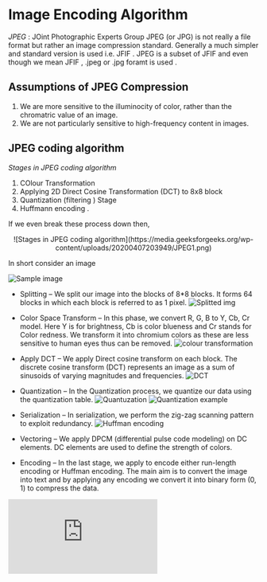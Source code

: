 # Image Encoding Algorithm
			
*JPEG* : JOint Photographic Experts Group 
JPEG (or JPG) is not really a file format but rather an image compression standard. 
Generally a much simpler and standard version is used i.e. JFIF . JPEG is a subset of JFIF and even though we mean JFIF , .jpeg or .jpg foramt is used .

## Assumptions of JPEG Compression

1. We are more sensitive to the illuminocity of color, rather than the chromatric value of an image.	
2. We are not particularly sensitive to high-frequency content in images.	

## JPEG coding algorithm 

*Stages in JPEG coding algorithm*
1. COlour Transformation 
2. Applying 2D Direct Cosine Transformation (DCT) to 8x8 block 
3. Quantization (filtering ) Stage 
4. Huffmann encoding .

If we even break these process down then,
<p align="center">
	![Stages in JPEG coding algorithm](https://media.geeksforgeeks.org/wp-content/uploads/20200407203949/JPEG1.png)
	</p>
In short consider an image 




![Sample image](https://github.com/hrsshhhh/image-processing-fpga/blob/master/Hardik/imgs/Original-img.png)





- Splitting – 
    We split our image into the blocks of 8*8 blocks. It forms 64 blocks in which each block is referred to as 1 pixel.
    ![Splitted img](https://github.com/hrsshhhh/image-processing-fpga/blob/master/Hardik/imgs/After-splitting.png) 

     
- Color Space Transform – 
    In this phase, we convert R, G, B to Y, Cb, Cr model. Here Y is for brightness, Cb is color blueness and Cr stands for Color redness. We transform it into chromium colors as these are less sensitive to human eyes thus can be removed. 
    ![colour transformation](https://github.com/hrsshhhh/image-processing-fpga/blob/master/Hardik/imgs/Colour-conversion.png)
     
- Apply DCT – 
    We apply Direct cosine transform on each block. The discrete cosine transform (DCT) represents an image as a sum of sinusoids of varying magnitudes and frequencies. 
	![DCT]()
     
- Quantization – 
    In the Quantization process, we quantize our data using the quantization table. 
	![Quantuzation]()
	![Quantization example]()
	![]()
     
-  Serialization – 
    In serialization, we perform the zig-zag scanning pattern to exploit redundancy. 
	![Huffman encoding]()
     
-  Vectoring – 
    We apply DPCM (differential pulse code modeling) on DC elements. DC elements are used to define the strength of colors. 

     
-  Encoding – 
    In the last stage, we apply to encode either run-length encoding or Huffman encoding. The main aim is to convert the image into text and by applying any encoding we convert it into binary form (0, 1) to compress the data. 



![Example](https://followtutorials.com/2014/02/discrete-cosine-transform-and-jpeg-compression-image-processing.html)
   


